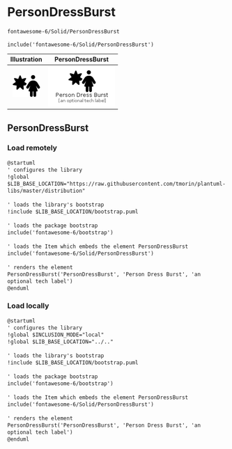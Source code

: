 # PersonDressBurst


```text
fontawesome-6/Solid/PersonDressBurst
```

```text
include('fontawesome-6/Solid/PersonDressBurst')
```



| Illustration | PersonDressBurst |
| :---: | :---: |
| ![illustration for Illustration](../../fontawesome-6/Solid/PersonDressBurst.png) | ![illustration for PersonDressBurst](../../fontawesome-6/Solid/PersonDressBurst.Local.png) |




## PersonDressBurst

### Load remotely
```plantuml
@startuml
' configures the library
!global $LIB_BASE_LOCATION="https://raw.githubusercontent.com/tmorin/plantuml-libs/master/distribution"

' loads the library's bootstrap
!include $LIB_BASE_LOCATION/bootstrap.puml

' loads the package bootstrap
include('fontawesome-6/bootstrap')

' loads the Item which embeds the element PersonDressBurst
include('fontawesome-6/Solid/PersonDressBurst')

' renders the element
PersonDressBurst('PersonDressBurst', 'Person Dress Burst', 'an optional tech label')
@enduml
```

### Load locally
```plantuml
@startuml
' configures the library
!global $INCLUSION_MODE="local"
!global $LIB_BASE_LOCATION="../.."

' loads the library's bootstrap
!include $LIB_BASE_LOCATION/bootstrap.puml

' loads the package bootstrap
include('fontawesome-6/bootstrap')

' loads the Item which embeds the element PersonDressBurst
include('fontawesome-6/Solid/PersonDressBurst')

' renders the element
PersonDressBurst('PersonDressBurst', 'Person Dress Burst', 'an optional tech label')
@enduml
```

